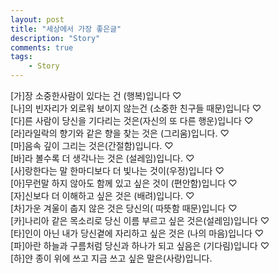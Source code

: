 ```yaml
---
layout: post
title: "세상에서 가장 좋은글"
description: "Story"
comments: true
tags:
    - Story
---
```


[가]장 소중한사람이 있다는 건 (행복)입니다 ♡ <br />
[나]의 빈자리가 외로워 보이지 않는건 (소중한 친구들 때문)입니다 ♡ <br />
[다]른 사람이 당신을 기다리는 것은(자신의 또 다른 행운)입니다 ♡ <br />
[라]라일락의 향기와 같은 향을 찾는 것은 (그리움)입니다. ♡ <br />
[마]음속 깊이 그리는 것은(간절함)입니다. ♡ <br />
[바]라 볼수록 더 생각나는 것은 (설레임)입니다. ♡ <br />
[사]랑한다는 말 한마디보다 더 빛나는 것이(우정)입니다 ♡ <br />
[아]무런말 하지 않아도 함께 있고 싶은 것이 (편안함)입니다 ♡ <br />
[자]신보다 더 이해하고 싶은 것은 (배려)입니다. ♡ <br />
[차]가운 겨울이 춥지 않은 것은 당신의( 따뜻함 때문)입니다 ♡ <br />
[카]나리아 같은 목소리로 당신 이름 부르고 싶은 것은(설레임)입니다 ♡ <br />
[타]인이 아닌 내가 당신곁에 자리하고 싶은 것은 (나의 마음)입니다 ♡ <br />
[파]아란 하늘과 구름처럼 당신과 하나가 되고 싶음은 (기다림)입니다 ♡ <br />
[하]얀 종이 위에 쓰고 지금 쓰고 싶은 말은(사랑)입니다. <br />
